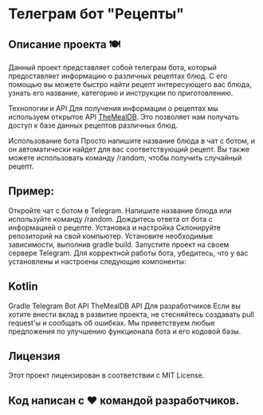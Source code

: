 # Телеграм бот "Рецепты"
## Описание проекта 🍽️
Данный проект представляет собой телеграм бота, который предоставляет информацию о различных рецептах блюд. С его помощью вы можете быстро найти рецепт интересующего вас блюда, узнать его название, категорию и инструкции по приготовлению.

Технологии и API
Для получения информации о рецептах мы используем открытое API [TheMealDB](https://www.themealdb.com/api.php). Это позволяет нам получать доступ к базе данных рецептов различных блюд.

Использование бота
Просто напишите название блюда в чат с ботом, и он автоматически найдет для вас соответствующий рецепт. Вы также можете использовать команду /random, чтобы получить случайный рецепт.

## Пример:
Откройте чат с ботом в Telegram.
Напишите название блюда или используйте команду /random.
Дождитесь ответа от бота с информацией о рецепте.
Установка и настройка
Склонируйте репозиторий на свой компьютер.
Установите необходимые зависимости, выполнив gradle build.
Запустите проект на своем сервере Telegram.
Для корректной работы бота, убедитесь, что у вас установлены и настроены следующие компоненты:

## Kotlin
Gradle
Telegram Bot API
TheMealDB API
Для разработчиков
Если вы хотите внести вклад в развитие проекта, не стесняйтесь создавать pull request'ы и сообщать об ошибках. Мы приветствуем любые предложения по улучшению функционала бота и его кодовой базы.

## Лицензия
Этот проект лицензирован в соответствии с MIT License.

## Код написан с ❤️ командой разработчиков.
